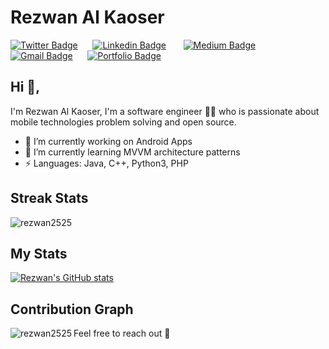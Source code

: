 
# Rezwan Al Kaoser 
[![Twitter Badge](https://img.shields.io/badge/-@rezwan2525-1ca0f1?style=flat-square&labelColor=1ca0f1&logo=twitter&logoColor=white&link=https://twitter.com/rezwan2525)](https://twitter.com/rezwan2525)&nbsp;&nbsp;&nbsp;&nbsp;&nbsp; [![Linkedin Badge](https://img.shields.io/badge/-rezwan2525-blue?style=flat-square&logo=Linkedin&logoColor=white&link=https://www.linkedin.com/in/rezwan2525/)](https://www.linkedin.com/in/rezwan2525/)  &nbsp;&nbsp;&nbsp;&nbsp;&nbsp;   [![Medium Badge](https://img.shields.io/badge/-@rezwan2525-03a57a?style=flat-square&labelColor=000000&logo=Medium&link=https://medium.com/@rezwan2525/)](https://medium.com/@rezwan2525/)   &nbsp;&nbsp;&nbsp;&nbsp;&nbsp; [![Gmail Badge](https://img.shields.io/badge/-rezwan2525@gmail.com-c14438?style=flat-square&logo=Gmail&logoColor=white&link=mailto:rezwan2525@gmail.com)](mailto:rezwan2525@gmail.com)&nbsp;&nbsp;&nbsp;&nbsp;&nbsp;  [![Portfolio Badge](https://img.shields.io/badge/-rkpranto.com-orange?style=flat-square&logo=html5&logoColor=white&link=https://kunalraghav.github.io)](https://rkpranto.com)

## Hi 👋, 
I'm Rezwan Al Kaoser, I'm a software engineer 👨‍💻 who is passionate about mobile technologies problem solving and open source.  

- 🔭 I’m currently working on Android Apps
- 🌱 I’m currently learning MVVM architecture patterns
- ⚡ Languages: Java, C++, Python3, PHP

## Streak Stats
<img src="https://github-readme-streak-stats.herokuapp.com/?user=rezwan2525&theme=merko" alt="rezwan2525"  /> 

## My Stats
[![Rezwan's GitHub stats](https://github-readme-stats.vercel.app/api?username=rezwan2525&theme=merko)](https://github.com/rezwan2525/github-readme-stats&?theme=dark)

## Contribution Graph
<p><img align="left" src="https://activity-graph.herokuapp.com/graph?username=rezwan2525&theme=github" alt="rezwan2525" /></p> 

<p></p>

Feel free to reach out 💬
